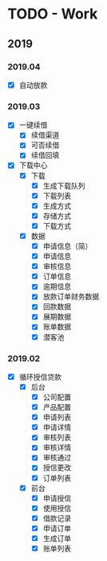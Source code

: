 # TODO - Work

## 2019

### 2019.04

- [X] 自动放款

### 2019.03

- [X] 一键续借
    - [X] 续借渠道
    - [X] 可否续借
    - [X] 续借回填
- [X] 下载中心
    - [X] 下载
        - [X] 生成下载队列
        - [X] 下载列表
        - [X] 生成方式
        - [X] 存储方式
        - [X] 下载方式
    - [X] 数据
        - [X] 申请信息（简）
        - [X] 申请信息
        - [X] 审核信息
        - [X] 订单信息
        - [X] 逾期信息
        - [X] 放款订单财务数据
        - [X] 回款数据
        - [X] 展期数据
        - [X] 账单数据
        - [X] 潜客池

### 2019.02

- [X] 循环授信贷款
    - [X] 后台
        - [X] 公司配置
        - [X] 产品配置
        - [X] 申请列表
        - [X] 申请详情
        - [X] 审核列表
        - [X] 审核详情
        - [X] 审核通过
        - [X] 授信更改
        - [X] 订单列表
    - [X] 前台
        - [X] 申请授信
        - [X] 使用授信
        - [X] 借款记录
        - [X] 申请订单
        - [X] 生成订单
        - [X] 账单列表
